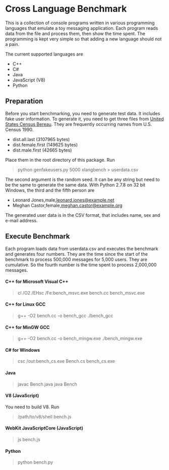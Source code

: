 Cross Language Benchmark
========================

This is a collection of console programs written in various
programming languages that emulate a toy messaging application. Each
program reads data from the file and process them, then show the time
spent. The programming is kept very simple so that adding a new
language should not a pain.

The current supported languages are

- C++
- C#
- Java
- JavaScript (V8)
- Python

## Preparation

Before you start benchmarking, you need to generate test data. It
includes fake user information. To generate it, you need to get three
files from
[United States Census Bereau](http://www.census.gov/genealogy/www/data/1990surnames/names_files.html).
They are frequently occurring names from U.S. Census 1990.

- dist.all.last (3107965 bytes)
- dist.female.first (149625 bytes)
- dist.male.first (42665 bytes)

Place them in the root directory of this package. Run

> python genfakeusers.py 5000 xlangbench > userdata.csv

The second argument is the random seed. It can be any string but need
to be the same to generate the same data. With Python 2.7.8 on 32 bit
Windows, the third and the fifth person are

- Leonard Jones,male,leonard.jones@example.net
- Meghan Castor,female,meghan.castor@example.org

The generated user data is in the CSV format, that includes name, sex
and e-mail address.

## Execute Benchmark

Each program loads data from userdata.csv and executes the benchmark
and generates four numbers. They are the time since the start of the
benchmark to process 500,000 messages for 5,000 users. They are
cumulative. So the fourth number is the time spent to process
2,000,000 messages.

#### C++ for Microsoft Visual C++

> cl /O2 /EHsc /Fe:bench_msvc.exe bench.cc
> bench_msvc.exe

#### C++ for Linux GCC

> g++ -O2 bench.cc -o bench_gcc
> ./bench_gcc

#### C++ for MinGW GCC

> g++ -O2 bench.cc -o bench_mingw.exe
> ./bench_mingw.exe

#### C# for Windows

> csc /out:bench_cs.exe Bench.cs
> bench_cs.exe

#### Java

> javac Bench.java
> java Bench

#### V8 (JavaScript)

You need to build V8. Run

> /path/to/v8/shell bench.js

#### WebKit JavaScriptCore (JavaScript)

> js bench.js

#### Python

> python bench.py
